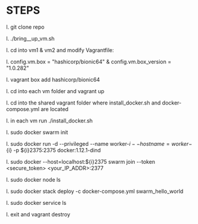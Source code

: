 # STEPS

l. git clone repo

l. ./bring__up_vm.sh

l. cd into vm1 & vm2 and modify Vagrantfile:

l. config.vm.box = "hashicorp/bionic64" & config.vm.box_version = "1.0.282"

l. vagrant box add hashicorp/bionic64

l. cd into each vm folder and vagrant up

l. cd into the shared vagrant folder where install_docker.sh and docker-compose.yml are located

l. in each vm run ./install_docker.sh

l. sudo docker swarm init

l. sudo docker run -d --privileged --name worker-${i} --hostname=worker-${i} -p ${i}2375:2375 docker:1.12.1-dind

l. sudo docker --host=localhost:${i}2375 swarm join --token <secure_token> <your_IP_ADDR>:2377

l. sudo docker node ls

l. sudo docker stack deploy -c docker-compose.yml swarm_hello_world

l. sudo docker service ls

l. exit and vagrant destroy 
